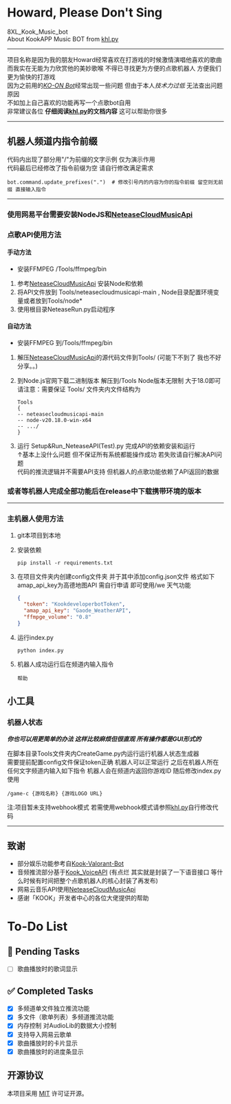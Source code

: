 # Howard, Please Don't Sing

8XL_Kook_Music_bot  
About KookAPP Music BOT from [khl.py](https://github.com/TWT233/khl.py)

***

项目名称是因为我的朋友Howard经常喜欢在打游戏的时候激情演唱他喜欢的歌曲  
而我实在无能为力欣赏他的美妙歌喉 不得已寻找更为方便的点歌机器人 方便我们更为愉快的打游戏  
因为之前用的[*KO-ON Bot*](https://github.com/Gunale0926/KO-ON-Bot)经常出现一些问题 但由于本人*技术力过低*
无法查出问题原因  
不如加上自己喜欢的功能再写一个点歌bot自用  
非常建议各位 **仔细阅读[khl.py](https://github.com/TWT233/khl.py)的文档内容** 这可以帮助你很多
***

## 机器人频道内指令前缀

代码内出现了部分用"/"为前缀的文字示例 仅为演示作用  
代码最后已经修改了指令前缀为空 请自行修改满足需求

```shell
bot.command.update_prefixes(".")  # 修改引号内的内容为你的指令前缀 留空则无前缀 直接输入指令
```

---

### 使用网易平台需要安装NodeJS和[NeteaseCloudMusicApi](https://gitlab.com/Binaryify/neteasecloudmusicapi)

### 点歌API使用方法

#### 手动方法

- 安装FFMPEG /Tools/ffmpeg/bin

1. 参考[NeteaseCloudMusicApi](https://gitlab.com/Binaryify/neteasecloudmusicapi) 安装Node和依赖
2. 将API文件放到 Tools/neteasecloudmusicapi-main , Node目录配置环境变量或者放到Tools/node*
3. 使用根目录NeteaseRun.py启动程序

#### 自动方法

- 安装FFMPEG 到/Tools/ffmpeg/bin

1. 解压[NeteaseCloudMusicApi](https://gitlab.com/Binaryify/neteasecloudmusicapi)的源代码文件到Tools/ (可能下不到了
   我也不好分享。。)
2. 到Node.js官网下载二进制版本 解压到/Tools Node版本无限制 大于18.0即可  
   请注意：需要保证 Tools/ 文件夹内文件结构为

   ```shell
   Tools  
   {   
   -- neteasecloudmusicapi-main  
   -- node-v20.18.0-win-x64  
   -- .../  
   }
   ```

3. 运行 Setup&Run_NeteaseAPI(Test).py 完成API的依赖安装和运行  
   ↑基本上没什么问题 但不保证所有系统都能操作成功 若失败请自行解决API问题  
   代码的推流逻辑并不需要API支持 但机器人的点歌功能依赖了API返回的数据

### 或者等机器人完成全部功能后在release中下载携带环境的版本

---

### 主机器人使用方法

1. git本项目到本地

2. 安装依赖

   ```shell
   pip install -r requirements.txt
   ```

3. 在项目文件夹内创建config文件夹 并于其中添加config.json文件 格式如下\
   amap_api_key为高德地图API 需自行申请 即可使用/we 天气功能

   ```json
   {
     "token": "KookdeveloperbotToken",
     "amap_api_key": "Gaode_WeatherAPI",
     "ffmpge_volume": "0.8"
   }
   ```

4. 运行index.py

   ```shell
   python index.py
   ```

5. 机器人成功运行后在频道内输入指令

   ```shell
   帮助
   ```

## 小工具

### 机器人状态

***你也可以用更简单的办法 这样比较麻烦但很直观 所有操作都是GUI形式的***

在脚本目录Tools文件夹内CreateGame.py内运行运行机器人状态生成器  
需要提前配置config文件保证token正确 机器人可以正常运行
之后在机器人所在任何文字频道内输入如下指令 机器人会在频道内返回你游戏ID 随后修改index.py使用

```shell
/game-c {游戏名称} {游戏LOGO URL}
```

注:项目暂未支持webhook模式 若需使用webhook模式请参照[khl.py](https://github.com/TWT233/khl.py)自行修改代码


---

## 致谢

- 部分娱乐功能参考自[Kook-Valorant-Bot](https://github.com/Valorant-Shop-CN/Kook-Valorant-Bot)
- 音频推流部分基于[Kook_VoiceAPI](https://github.com/e8xl/Kook_VoiceAPI) (有点烂 其实就是封装了一下语音接口
  等什么时候有时间把整个点歌机器人的核心封装了再发布)
- 网易云音乐API使用[NeteaseCloudMusicApi](https://github.com/Binaryify/NeteaseCloudMusicApi)
- 感谢「KOOK」开发者中心的各位大佬提供的帮助

# To-Do List

## 📝 Pending Tasks

- [ ] 歌曲播放时的歌词显示

## ✅ Completed Tasks

- [x] 多频道单文件独立推流功能
- [x] 多文件（歌单列表）多频道推流功能
- [x] 内存控制 对AudioLib的数据大小控制
- [x] 支持导入网易云歌单
- [x] 歌曲播放时的卡片显示
- [x] 歌曲播放时的进度条显示

## 开源协议

本项目采用 [MIT](LICENSE) 许可证开源。
